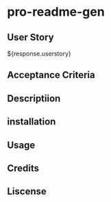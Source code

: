 # pro-readme-gen

## User Story
${response.userstory}

## Acceptance Criteria

## Descriptiion

## installation 

## Usage 

## Credits

## Liscense

